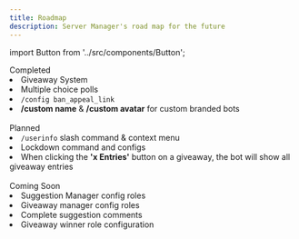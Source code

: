```yaml
---
title: Roadmap
description: Server Manager's road map for the future
---
```

import Button from '../src/components/Button';

<div className="roadmap-completed">
  <div className="title">
  Completed
  </div>
  <li>Giveaway System</li>
  <li>Multiple choice polls</li>
  <li><code>/config ban_appeal_link</code></li>
  <li><strong>/custom name</strong> & <strong>/custom avatar</strong> for custom branded bots</li>
</div>
<br/>
<div className="roadmap-planned">
  <div className="title">
  Planned
  </div>
  <li><code>/userinfo</code> slash command & context menu</li>
  <li>Lockdown command and configs</li>
  <li>When clicking the <strong>'x Entries'</strong> button on a giveaway, the bot will show all giveaway entries</li>
</div>
<br/>
<div className="roadmap-coming-soon">
  <div className="title">
  Coming Soon
  </div>
  <li>Suggestion Manager config roles</li>
  <li>Giveaway manager config roles</li>
  <li>Complete suggestion comments</li>
  <li>Giveaway winner role configuration</li>
</div>

